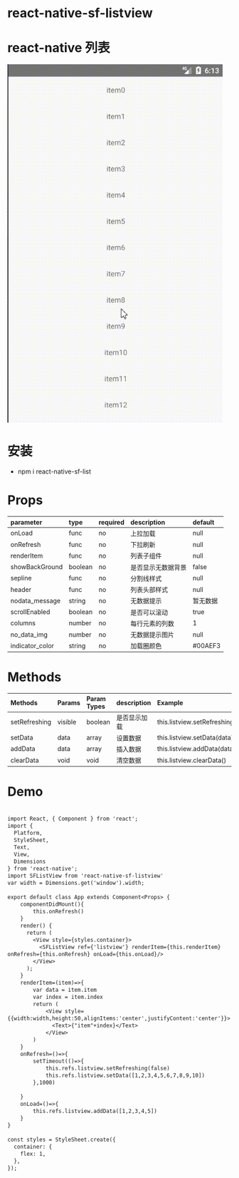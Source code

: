 # react-native-sf-listview

# react-native 列表

![show](./demo.gif)

# 安装
* npm i react-native-sf-list

# Props
|  parameter  |  type  |  required  |   description  |  default  |
|:-----|:-----|:-----|:-----|:-----|
|onLoad|func|no|上拉加载|null|
|onRefresh|func|no|下拉刷新|null|
|renderItem|func|no|列表子组件|null|
|showBackGround|boolean|no|是否显示无数据背景|false|
|sepline|func|no|分割线样式|null|
|header|func|no|列表头部样式|null|
|nodata_message|string|no|无数据提示|暂无数据|
|scrollEnabled|boolean|no|是否可以滚动|true|
|columns|number|no|每行元素的列数|1|
|no_data_img|number|no|无数据提示图片|null|
|indicator_color|string|no|加载圈颜色|#00AEF3|

# Methods
|  Methods  |  Params  |  Param Types  |   description  |  Example  |
|:-----|:-----|:-----|:-----|:-----|
|setRefreshing|visible|boolean|是否显示加载|this.listview.setRefreshing(true)|
|setData|data|array|设置数据|this.listview.setData(data)|
|addData|data|array|插入数据|this.listview.addData(data)|
|clearData|void|void|清空数据|this.listview.clearData()|


# Demo
```

import React, { Component } from 'react';
import {
  Platform,
  StyleSheet,
  Text,
  View,
  Dimensions
} from 'react-native';
import SFListView from 'react-native-sf-listview'
var width = Dimensions.get('window').width;

export default class App extends Component<Props> {
    componentDidMount(){
        this.onRefresh()
    }
    render() {
      return (
        <View style={styles.container}>
          <SFListView ref={'listview'} renderItem={this.renderItem} onRefresh={this.onRefresh} onLoad={this.onLoad}/>
        </View>
      );
    }
    renderItem=(item)=>{
        var data = item.item
        var index = item.index
        return (
            <View style={{width:width,height:50,alignItems:'center',justifyContent:'center'}}>
              <Text>{"item"+index}</Text>
            </View>
        )
    }
    onRefresh=()=>{
        setTimeout(()=>{
            this.refs.listview.setRefreshing(false)
            this.refs.listview.setData([1,2,3,4,5,6,7,8,9,10])
        },1000)

    }
    onLoad=()=>{
        this.refs.listview.addData([1,2,3,4,5])
    }
}

const styles = StyleSheet.create({
  container: {
    flex: 1,
  },
});
